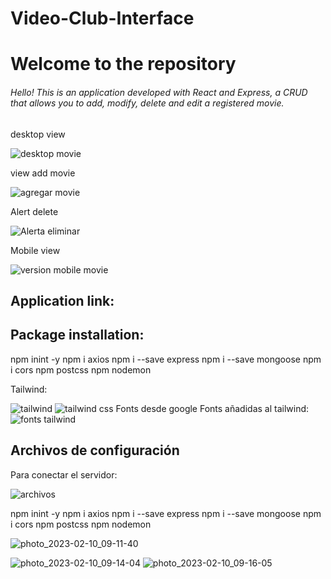 # Video-Club-Interface
# Welcome to the repository

###### Hello! This is an application developed with React and Express, a CRUD that allows you to add, modify, delete and edit a registered movie.
desktop view

![desktop movie](https://user-images.githubusercontent.com/116750999/219390558-15c07c6f-9995-43a1-8c02-68ffa6b39dba.PNG)

view add movie

![agregar movie](https://user-images.githubusercontent.com/116750999/219390577-2e00205a-5308-47df-9fe4-dc08e6e2906b.PNG)

Alert delete

![Alerta eliminar](https://user-images.githubusercontent.com/116750999/219393601-3a612648-92aa-4c97-90b0-e3346df73201.PNG)

Mobile view

![version mobile movie](https://user-images.githubusercontent.com/116750999/219394837-528129b4-fc23-484e-9d9a-1cb7f5eb5694.PNG)





## Application link: 



## Package installation:
npm inint -y
npm i axios 
npm i --save express
npm i --save mongoose
npm i cors
npm postcss
npm nodemon

Tailwind:

![tailwind](https://user-images.githubusercontent.com/116750999/218152005-95a6f5be-c9f8-443d-9d10-6f0b8549efbf.PNG)
![tailwind css](https://user-images.githubusercontent.com/116750999/218152017-e9638ec5-d016-4103-8393-a7e34a1dd03b.PNG)
Fonts desde google Fonts añadidas al tailwind:
![fonts tailwind](https://user-images.githubusercontent.com/116750999/218152022-de6f15c3-0c0c-4f5a-9927-31cffa253863.PNG)

## Archivos de configuración
Para conectar el servidor: 

![archivos](https://user-images.githubusercontent.com/116750999/218153064-cb8c7831-9357-4caf-acf0-9e21f717cbb0.PNG)

npm inint -y
npm i axios 
npm i --save express
npm i --save mongoose
npm i cors
npm postcss
npm nodemon

![photo_2023-02-10_09-11-40](https://user-images.githubusercontent.com/91699554/218153799-631cede9-6c8a-474f-9117-4165af82d1a0.jpg)

![photo_2023-02-10_09-14-04](https://user-images.githubusercontent.com/91699554/218154344-40913171-458f-4c07-b259-d00e127d3d02.jpg)
![photo_2023-02-10_09-16-05](https://user-images.githubusercontent.com/91699554/218154812-d8d52c1a-cc4a-4548-94bf-c16cd8e5dcd4.jpg)
